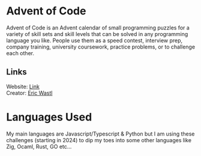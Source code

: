 # Advent of Code

Advent of Code is an Advent calendar of small programming puzzles for a variety of skill sets and skill levels that can be solved in any programming language you like. People use them as a speed contest, interview prep, company training, university coursework, practice problems, or to challenge each other.

## Links

Website: [Link](https://adventofcode.com)  
Creator: [Eric Wastl](http://was.tl)

# Languages Used

My main languages are Javascript/Typescript & Python but I am using these challenges (starting in 2024) to dip my toes into some other languages like Zig, Ocaml, Rust, GO etc...
